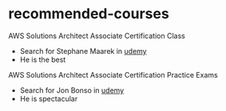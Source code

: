 # recommended-courses

AWS Solutions Architect Associate Certification Class
* Search for Stephane Maarek in [udemy](udemy.com)
* He is the best

AWS Solutions Architect Associate Certification Practice Exams
* Search for Jon Bonso in [udemy](udemy.com)
* He is spectacular

